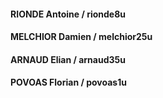 #### RIONDE Antoine / rionde8u
#### MELCHIOR Damien / melchior25u
#### ARNAUD Elian / arnaud35u
#### POVOAS Florian / povoas1u


